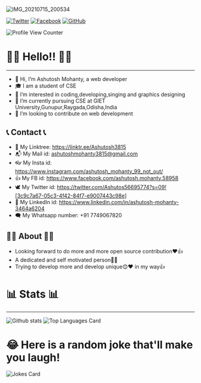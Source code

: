 ![IMG_20210715_200534](https://user-images.githubusercontent.com/75971776/125806547-f2e8299b-9165-4ac9-82ca-d2ffb28dfa72.jpg)
<!-- Please don't remove this: Grab your social icons from https://github.com/carlsednaoui/gitsocial -->

<!-- display the social media buttons in your README -->

[![Twitter][1.2]][1]
[![Facebook][2.2]][2]
[![GitHub][6.2]][6]


<!-- links to social media icons -->
<!-- no need to change these -->

<!-- icons with padding -->
[1.1]: http://i.imgur.com/tXSoThF.png (twitter icon with padding)
[2.1]: http://i.imgur.com/P3YfQoD.png (facebook icon with padding)
[6.1]: http://i.imgur.com/0o48UoR.png (github icon with padding)


<!-- icons without padding -->

[1.2]: http://i.imgur.com/wWzX9uB.png (twitter icon without padding)
[2.2]: http://i.imgur.com/fep1WsG.png (facebook icon without padding)
[6.2]: http://i.imgur.com/9I6NRUm.png (github icon without padding)


<!-- links to your social media accounts -->
<!-- update these accordingly -->

[1]: https://twitter.com/Ashutos56695774?s=09
[2]: https://www.facebook.com/ashutosh.mohanty.58958
[6]: http://www.github.com/Ashutosh102

<!-- Please don't remove this: Grab your social icons from https://github.com/carlsednaoui/gitsocial -->
![Profile View Counter](https://komarev.com/ghpvc/?username=Ashutosh102)

# 👋👋 Hello!! 👋👋
_________________________________________
- 👋 Hi, I’m Ashutosh Mohanty, a web developer
- 🎓 I am a student of CSE
- 👀 I’m interested in coding,developing,singing and graphics designing
- 🌱 I’m currently pursuing CSE at GIET University,Gunupur,Raygada,Odisha,India
- 💞️ I’m looking to contribute on web development
## 📞 Contact 📞
- 🔗 My Linktree: https://linktr.ee/Ashutosh3815
- 📬 My Mail id: ashutoshmohanty3815@gmail.com
- 👓 My Insta id: https://www.instagram.com/ashutosh_mohanty_99_not_out/
- 👍 My FB id: https://www.facebook.com/ashutosh.mohanty.58958
- 🕊️ My Twitter id: https://twitter.com/Ashutos56695774?s=09![3c9c7a67-05c3-4f42-84f7-e9007443c98e]
- 💼 My LinkedIn id: https://www.linkedin.com/in/ashutosh-mohanty-3464a6204
- 🗨️ My Whatsapp number: +91 7749067820
## 🙋‍♂️ About 🙋‍♂️
- Looking forward to do more and more open source contribution❤️👍
- A dedicated and self motivated person💖💖
- Trying to develop more and develop unique😊❤️ in my way👍

# 📊 Stats 📊
-----------------------------
![Github stats](https://github-readme-stats.vercel.app/api?username=Ashutosh102&theme=outrun&show_icons=true&count_private=true)
![Top Languages Card](https://github-readme-stats.vercel.app/api/top-langs/?username=Ashutosh102&theme=radical)

# 😂 Here is a random joke that'll make you laugh!
![Jokes Card](https://readme-jokes.vercel.app/api)



<!---
Ashutosh102/Ashutosh102 is a ✨ special ✨ repository because its `README.md` (this file) appears on your GitHub profile.
You can click the Preview link to take a look at your changes.
--->
